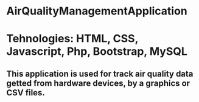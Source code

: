 # AirQualityManagementApplication

# Tehnologies: HTML, CSS, Javascript, Php, Bootstrap, MySQL

## This application is used for track air quality data getted from hardware devices, by a graphics or CSV files.
